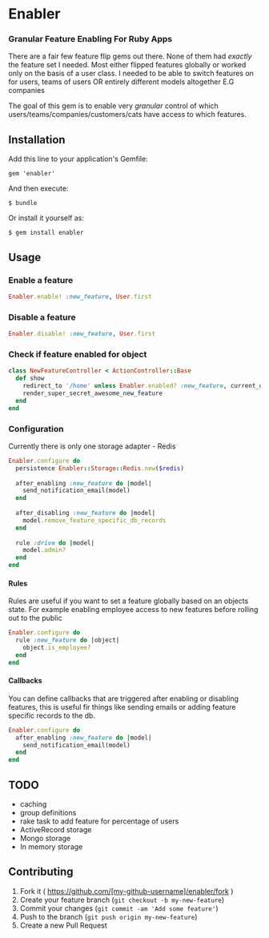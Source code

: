 # Enabler

### Granular Feature Enabling For Ruby Apps

There are a fair few feature flip gems out there. None of them had *exactly* the feature set I needed. Most either flipped features globally or worked only on the basis of a user class. I needed to be able to switch features on for users, teams of users OR entirely different models altogether E.G companies

The goal of this gem is to enable very *granular* control of which users/teams/companies/customers/cats have access to which features. 


## Installation

Add this line to your application's Gemfile:

    gem 'enabler'

And then execute:

    $ bundle

Or install it yourself as:

    $ gem install enabler

## Usage

### Enable a feature

```Ruby
Enabler.enable! :new_feature, User.first
```

### Disable a feature

```Ruby
Enabler.disable! :new_feature, User.first
```

### Check if feature enabled for object

```Ruby
class NewFeatureController < ActionController::Base
  def show
    redirect_to '/home' unless Enabler.enabled? :new_feature, current_user
    render_super_secret_awesome_new_feature
  end
end
```

### Configuration

Currently there is only one storage adapter - Redis

```Ruby
Enabler.configure do
  persistence Enabler::Storage::Redis.new($redis)
  
  after_enabling :new_feature do |model|
    send_notification_email(model)
  end
  
  after_disabling :new_feature do |model|
    model.remove_feature_specific_db_records
  end
  
  rule :drive do |model|
    model.admin?
  end
end
```

#### Rules

Rules are useful if you want to set a feature globally based on an objects state.
For example enabling employee access to new features before rolling out to the public

```Ruby
Enabler.configure do
  rule :new_feature do |object|
    object.is_employee?
  end
end
```

#### Callbacks

You can define callbacks that are triggered after enabling or disabling features, this is useful fir things like sending emails or adding feature specific records to the db.

```Ruby
Enabler.configure do
  after_enabling :new_feature do |model|
    send_notification_email(model)
  end
end
```

## TODO
* caching
* group definitions
* rake task to add feature for percentage of users
* ActiveRecord storage
* Mongo storage
* In memory storage

## Contributing

1. Fork it ( https://github.com/[my-github-username]/enabler/fork )
2. Create your feature branch (`git checkout -b my-new-feature`)
3. Commit your changes (`git commit -am 'Add some feature'`)
4. Push to the branch (`git push origin my-new-feature`)
5. Create a new Pull Request
